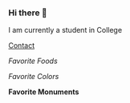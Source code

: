 ### Hi there 👋

I am currently a student in College

[Contact](/least-github-pages/contact.html)

_Favorite Foods_

_Favorite Colors_

**Favorite Monuments**


